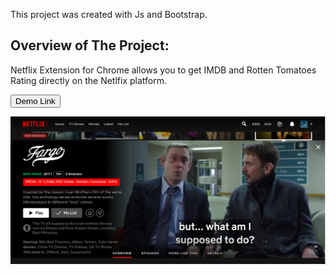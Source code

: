 This project was created  with Js and Bootstrap.

## Overview of The Project:
Netflix Extension for Chrome allows you to get IMDB and Rotten Tomatoes Rating directly on the Netlfix platform.

<a href =  "https://pandayzyx.github.io/Module2_1/">
  <button style = "background:red,padding:5px">Demo Link</button>
</a>

<p> <img src  = "./netflix.png"> </p>